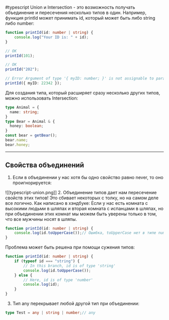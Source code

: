 #typescript
Union и Intersection - это возможность получать объединение и пересечения несколько типов в один. Например, функция printId может принимать id, который может быть либо string либо number:

```ts
function printId(id: number | string) {
	console.log("Your ID is: " + id);
}

// OK
printId(101);

// OK
printId("202");

// Error Argument of type '{ myID: number; }' is not assignable to parameter of type 'string | number'.
printId({ myID: 22342 });
```

Для создания типа, который расширяет сразу несколько других типов, можно использовать Intersection:

```ts
type Animal = {
  name: string;
}  
type Bear = Animal & { 
  honey: boolean;
}  
const bear = getBear();
bear.name;
bear.honey;
```

---
## Свойства объединений

1. Если в объединении у нас хотя бы одно свойство равно never, то оно проигнорируется:

![[typescript-union.png]]
2. Объединение типов дает нам пересечение свойств этих типов! Это сбивает некоторых с толку, но на самом деле все логично. Как написано в хэндбуке: Если у нас есть комната с высокими людьми в шляпах и вторая комната с испанцами в шляпах, но при объединении этих комнат мы можем быть уверены только в том, что все мужчины носят в шляпы.

```ts
function printId(id: number | string) {
	console.log(id.toUpperCase());// Ошибка, toUpperCase нет в типе number
}
```

Проблема может быть решена при помощи сужения типов:

```ts
function printId(id: number | string) {
	if (typeof id === "string") {
		// In this branch, id is of type 'string'
		console.log(id.toUpperCase());
	} else {
		// Here, id is of type 'number'
		console.log(id);
	}
}
```

3. Тип any перекрывает любой другой тип при объединении:

```ts
type Test = any | string | number;// any
```